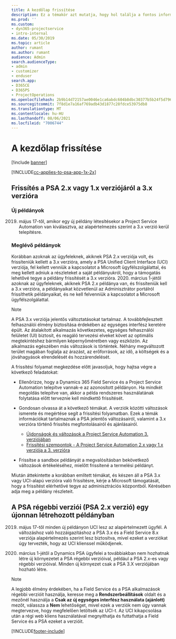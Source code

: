 ```yaml
---
title: A kezdőlap frissítése
description: Ez a témakör azt mutatja, hogy hol találja a fontos információkat az új és módosult funkciókról a Dynamics 365 Project Service Automation rendszerben, és a folyamatot a legújabb verzióra történő frissítéshez.
ms.prod: ''
ms.custom:
- dyn365-projectservice
- intro-internal
ms.date: 05/30/2019
ms.topic: article
author: rumant
ms.author: rumant
audience: Admin
search.audienceType:
- admin
- customizer
- enduser
search.app:
- D365CE
- D365PS
- ProjectOperations
ms.openlocfilehash: 2b9b14d72157ae0046e1ca6abdc604b8dbc30377b5b24f5d79617a7201b1bf10
ms.sourcegitcommit: 7f8d1e7a16af769adb43d1877c28fdce53975db8
ms.translationtype: MT
ms.contentlocale: hu-HU
ms.lasthandoff: 08/06/2021
ms.locfileid: "7006744"
---
```

# <a name="upgrade-home-page"></a>A kezdőlap frissítése

[!include [banner](../includes/psa-now-project-operations.md)]

[!INCLUDE[cc-applies-to-psa-app-1x-2x](../includes/cc-applies-to-psa-app-1x-2x.md)]

## <a name="upgrade-from-psa-version-2x-or-1x-to-version-3x"></a>Frissítés a PSA 2.x vagy 1.x verziójáról a 3.x verzióra

### <a name="new-instances"></a>Új példányok

2019. május 17-től, amikor egy új példány létesítésekor a Project Service Automation van kiválasztva, az alapértelmezés szerint a 3.x verzió kerül telepítésre.

### <a name="existing-instances"></a>Meglévő példányok

Korábban azoknak az ügyfeleknek, akiknek PSA 2.x verziója volt, és frissíteniük kellett a 3.x verzióra, amely a PSA Unified Client Interface (UCI) verziója, fel kellett venniük a kapcsolatot a Microsoft ügyfélszolgálattal, és meg kellett adniuk a részleteket a saját példányukról, hogy a támogatás lehetővé tegye a példány frissítését a 3.x verzióra. 2020. március 1-jétől azoknak az ügyfeleknek, akiknek PSA 2.x példánya van, és frissíteniük kell a 3.x verzióra, a példányaikat közvetlenül az Adminisztrátor portálról frissíthetik példányaikat, és ne kell felvenniük a kapcsolatot a Microsoft ügyfélszolgálattal.  

> [!NOTE]
> A PSA 3.x verziója jelentős változtatásokat tartalmaz. A továbbfejlesztett felhasználói élmény biztosítása érdekében az egységes interfész keretére épült. Az átalakított alkalmazás következetes, egységes felhasználói felületet (UI) biztosít, és reagáló tervezési elveket követ az optimális megtekintéshez bármilyen képernyőméretben vagy eszközön. Az alkalmazás egészében más változások is történtek. Néhány megváltozott terület magában foglalja az árazást, az erőforrások, az idő, a költségek és a jóváhagyások elrendelését és hozzárendelését.

A frissítési folyamat megkezdése előtt javasoljuk, hogy hajtsa végre a következő feladatokat:

- Ellenőrizze, hogy a Dynamics 365 Field Service és a Project Service Automation telepítve vannak-e az azonosított példányon. Ha mindkét megoldás telepítve van, akkor a példa rendszeres használatának folytatása előtt terveznie kell mindkettő frissítését.
- Gondosan olvassa át a következő témákat. A verziók közötti változások ismerete és megértése segít a frissítési folyamatban. Ezek a témák információkat tartalmaznak a PSA jelentős változásairól, valamint a 3.x verzióra történő frissítés megfontolásairól és ajánlásairól.

    - [Újdonságok és változások a Project Service Automation 3. verziójában](whats-new-changed-v3.md)
    - [Frissítési szempontok - A Project Service Automation 2.x vagy 1.x verziója a 3. verzióra](upgrade-v3.md)

- Frissítse a sandbox példányát a megvalósításban bekövetkező változások értékeléséhez, mielőtt frissítené a termelési példányt.

Miután áttekintette a korábban említett témákat, és készen áll a PSA 3.x vagy UCI-alapú verzióra való frissítésre, kérje a Microsoft támogatását, hogy a frissítést elérhetővé tegye az adminisztrációs központból. Kérésében adja meg a példány részleteit.

## <a name="older-versions-of-psa-psa-version-2x-in-a-newly-created-instance"></a>A PSA régebbi verziói (PSA 2.x verzió) egy újonnan létrehozott példányban

2019. május 17-től minden új példányon UCI lesz az alapértelmezett ügyfél. A változáshoz való hozzáigazításhoz a PSA 3.x és a Field Service 8.x verziója alapértelmezés szerint lesz biztosítva, mivel ezeket a verziókat úgy tervezték, hogy az UCI klienssel működjenek.

2020. március 1-jétől a Dynamics PSA ügyfelei a továbbiakban nem hozhatnak létre új környezetet a PSA régebbi verzióival, például a PSA 2.x-es vagy régebbi verzióival. Minden új környezet csak a PSA 3.X verziójában hozható létre.

> [!NOTE]
> A legjobb élmény érdekében, ha a Field Service és a PSA alkalmazások régebbi verzióit használja, keresse meg a **Rendszerbeállítások** oldalt és a mezőnél használja a **Csak az új egységes interfész használata (ajánlott)** mezőt, válassza a **Nem** lehetőséget, mivel ezek a verziók nem úgy vannak megtervezve, hogy megfelelően letöltsék az UCI-t. Az UCI kikapcsolása után a régi web kliens használatával megnyithatja és futtathatja a Field Service és a PSA ezeket a verzióit. 


[!INCLUDE[footer-include](../includes/footer-banner.md)]